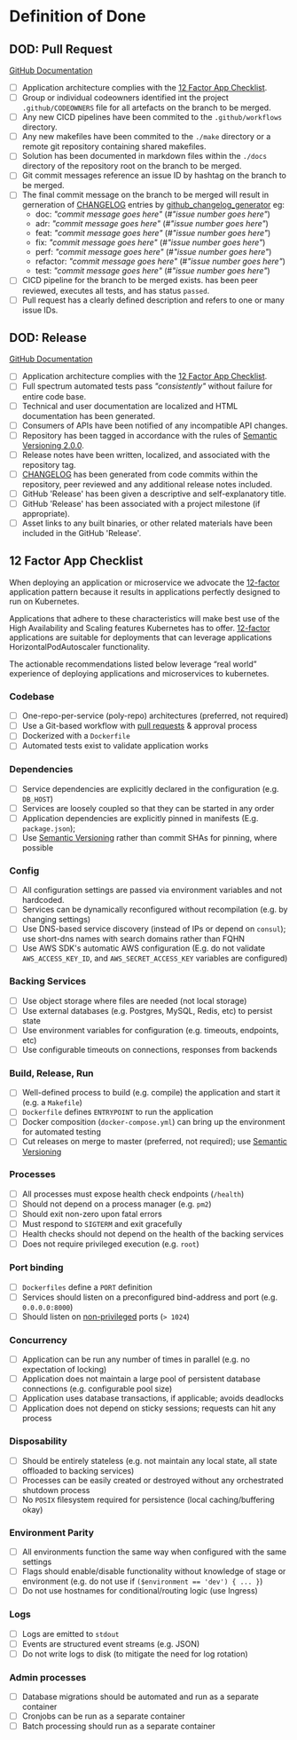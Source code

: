 # Definition of Done

## DOD: Pull Request

[GitHub Documentation](https://docs.github.com/en/github/collaborating-with-pull-requests/proposing-changes-to-your-work-with-pull-requests/about-pull-requests)

- [ ] Application architecture complies with the [12 Factor App Checklist](#12-factor-app-checklist).
- [ ] Group or individual codeowners identified int the project  `.github/CODEOWNERS` file for all artefacts on the branch to be merged.
- [ ] Any new CICD pipelines have been commited to the `.github/workflows` directory.
- [ ] Any new makefiles have been commited to the `./make` directory or a remote git repository containing shared makefiles.
- [ ] Solution has been documented in markdown files within the `./docs` directory of the repository root on the branch to be merged.
- [ ] Git commit messages reference an issue ID by hashtag on the branch to be merged.
- [ ] The final commit message on the branch to be merged will result in gerneration of [CHANGELOG](/CHANGELOG.md) entries by [github_changelog_generator](https://github.com/github-changelog-generator/github-changelog-generator) eg:
    * doc: *"commit message goes here"* (#*"issue number goes here"*)
    * adr: *"commit message goes here"* (#*"issue number goes here"*)
    * feat: *"commit message goes here"* (#*"issue number goes here"*)
    * fix: *"commit message goes here"* (#*"issue number goes here"*)
    * perf: *"commit message goes here"* (#*"issue number goes here"*)
    * refactor: *"commit message goes here"* (#*"issue number goes here"*)
    * test: *"commit message goes here"* (#*"issue number goes here"*)
- [ ] CICD pipeline for the branch to be merged exists. has been peer reviewed, executes all tests, and has status `passed`.
- [ ] Pull request has a clearly defined description and refers to one or many issue IDs.

## DOD: Release

[GitHub Documentation](https://docs.github.com/en/github/administering-a-repository/releasing-projects-on-github/managing-releases-in-a-repository)

- [ ] Application architecture complies with the [12 Factor App Checklist](#12-factor-app-checklist).
- [ ] Full spectrum automated tests pass *"consistently"* without failure for entire code base.
- [ ] Technical and user documentation are localized and HTML documentation has been generated.
- [ ] Consumers of APIs have been notified of any incompatible API changes.
- [ ] Repository has been tagged in accordance with the rules of [Semantic Versioning 2.0.0](https://semver.org/#semantic-versioning-200).
- [ ] Release notes have been written, localized, and associated with the repository tag.
- [ ] [CHANGELOG](/CHANGELOG.md) has been generated from code commits within the repository, peer reviewed and any additional release notes included.
- [ ] GitHub 'Release' has been given a descriptive and self-explanatory title.
- [ ] GitHub 'Release' has been associated with a project milestone (if appropriate).
- [ ] Asset links to any built binaries, or other related materials have been included in the GitHub 'Release'.

## 12 Factor App Checklist

When deploying an application or microservice we advocate the [12-factor](https://12factor.net/) application pattern because it results in applications perfectly designed to run on Kubernetes.

Applications that adhere to these characteristics will make best use of the High Availability and Scaling features Kubernetes has to offer. [12-factor](https://12factor.net/) applications are suitable for deployments that can leverage applications HorizontalPodAutoscaler functionality.

The actionable recommendations listed below leverage “real world” experience of deploying applications and microservices to kubernetes.

### Codebase
- [ ] One-repo-per-service (poly-repo) architectures (preferred, not required)
- [ ] Use a Git-based workflow with [pull requests](https://docs.github.com/en/github/collaborating-with-pull-requests/proposing-changes-to-your-work-with-pull-requests/about-pull-requests) & approval process
- [ ] Dockerized with a `Dockerfile`
- [ ] Automated tests exist to validate application works

### Dependencies
- [ ] Service dependencies are explicitly declared in the configuration (e.g. `DB_HOST`)
- [ ] Services are loosely coupled so that they can be started in any order
- [ ] Application dependencies are explicitly pinned in manifests (E.g. `package.json`);
- [ ] Use [Semantic Versioning](https://semver.org/) rather than commit SHAs for pinning, where possible

### Config
- [ ] All configuration settings are passed via environment variables and not hardcoded.
- [ ] Services can be dynamically reconfigured without recompilation (e.g. by changing settings)
- [ ] Use DNS-based service discovery (instead of IPs or depend on `consul`); use short-dns names with search domains rather than FQHN
- [ ] Use AWS SDK's automatic AWS configuration (E.g. do not validate `AWS_ACCESS_KEY_ID`, and `AWS_SECRET_ACCESS_KEY` variables are configured)

### Backing Services
- [ ] Use object storage where files are needed (not local storage)
- [ ] Use external databases (e.g. Postgres, MySQL, Redis, etc) to persist state
- [ ] Use environment variables for configuration (e.g. timeouts, endpoints, etc)
- [ ] Use configurable timeouts on connections, responses from backends

### Build, Release, Run
- [ ] Well-defined process to build (e.g. compile) the application and start it (e.g. a `Makefile`)
- [ ] `Dockerfile` defines `ENTRYPOINT` to run the application
- [ ] Docker composition (`docker-compose.yml`) can bring up the environment for automated testing
- [ ] Cut releases on merge to master (preferred, not required); use [Semantic Versioning](https://semver.org/)

### Processes
- [ ] All processes must expose health check endpoints (`/health`)
- [ ] Should not depend on a process manager (e.g. `pm2`)
- [ ] Should exit non-zero upon fatal errors
- [ ] Must respond to `SIGTERM` and exit gracefully
- [ ] Health checks should not depend on the health of the backing services
- [ ] Does not require privileged execution (e.g. `root`)

### Port binding
- [ ] `Dockerfiles` define a `PORT` definition
- [ ] Services should listen on a preconfigured bind-address and port (e.g. `0.0.0.0:8000`)
- [ ] Should listen on [non-privileged](https://www.w3.org/Daemon/User/Installation/PrivilegedPorts.html) ports  (`> 1024`)

### Concurrency
- [ ] Application can be run any number of times in parallel (e.g. no expectation of locking)
- [ ] Application does not maintain a large pool of persistent database connections (e.g. configurable pool size)
- [ ] Application uses database transactions, if applicable; avoids deadlocks
- [ ] Application does not depend on sticky sessions; requests can hit any process

### Disposability
- [ ] Should be entirely stateless (e.g. not maintain any local state, all state offloaded to backing services)
- [ ] Processes can be easily created or destroyed without any orchestrated shutdown process
- [ ] No `POSIX` filesystem required for persistence (local caching/buffering okay)

### Environment Parity
- [ ] All environments function the same way when configured with the same settings
- [ ] Flags should enable/disable functionality without knowledge of stage or environment (e.g. do not use if `($environment == 'dev') { ... }`)
- [ ] Do not use hostnames for conditional/routing logic (use Ingress)

### Logs
- [ ] Logs are emitted to `stdout`
- [ ] Events are structured event streams (e.g. JSON)
- [ ] Do not write logs to disk (to mitigate the need for log rotation)

### Admin processes
- [ ] Database migrations should be automated and run as a separate container
- [ ] Cronjobs can be run as a separate container
- [ ] Batch processing should run as a separate container
